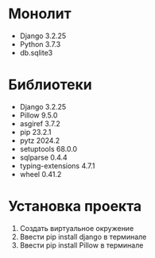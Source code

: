 # Монолит
- Django	3.2.25
- Python 3.7.3
- db.sqlite3
# Библиотеки
- Django	3.2.25
- Pillow	9.5.0
- asgiref	3.7.2
- pip	23.2.1
- pytz	2024.2
- setuptools	68.0.0
- sqlparse	0.4.4
- typing-extensions	4.7.1
- wheel	0.41.2
# Установка проекта
1. Создать виртуальное окружение
2. Ввести pip install django в терминале
3. Ввести pip install Pillow в терминале

